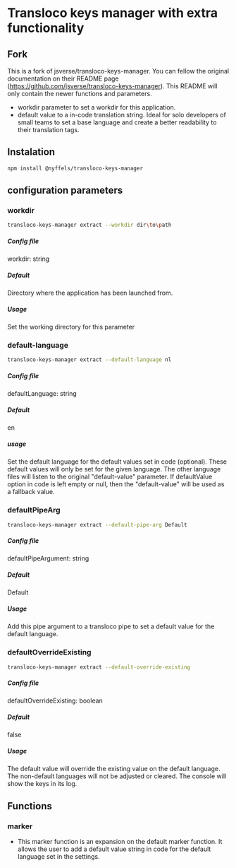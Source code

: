 # Transloco keys manager with extra functionality

## Fork
This is a fork of jsverse/transloco-keys-manager. You can fellow the original documentation on their README page (https://github.com/jsverse/transloco-keys-manager). 
This README will only contain the newer functions and parameters.

* workdir parameter to set a workdir for this application. 
* default value to a in-code translation string. Ideal for solo developers of small teams to set a base language and create a better readability to their translation tags. 

## Instalation 
```bash
npm install @nyffels/transloco-keys-manager
```

## configuration parameters

### workdir

```bash
transloco-keys-manager extract --workdir dir\to\path
```

##### Config file
workdir: string

##### Default
Directory where the application has been launched from. 

##### Usage 
Set the working directory for this parameter

### default-language

```bash
transloco-keys-manager extract --default-language nl
```

##### Config file
defaultLanguage: string

##### Default
en

##### usage 
Set the default language for the default values set in code (optional). These default values will only be set for the given language. The other language files will listen to the original "default-value" parameter. If defaultValue option in code is left empty or null, then the "default-value" will be used as a fallback value.

### defaultPipeArg

```bash
transloco-keys-manager extract --default-pipe-arg Default
```

##### Config file
defaultPipeArgument: string

##### Default
Default

##### Usage 
Add this pipe argument to a transloco pipe to set a default value for the default language. 

### defaultOverrideExisting

```bash
transloco-keys-manager extract --default-override-existing
```

##### Config file
defaultOverrideExisting: boolean

##### Default
false

##### Usage 
The default value will override the existing value on the default language. The non-default languages will not be adjusted or cleared. The console will show the keys in its log. 

## Functions

### marker
* This marker function is an expansion on the default marker function. It allows the user to add a default value string in code for the default language set in the settings. 